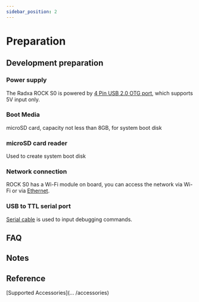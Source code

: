 ```yaml
---
sidebar_position: 2
---
```


# Preparation

## Development preparation

### Power supply

The Radxa ROCK S0 is powered by [4 Pin USB 2.0 OTG port](/img/rockpi/s0/rocks0-otg-wire.webp), which supports 5V input only.

### Boot Media

microSD card, capacity not less than 8GB, for system boot disk

### microSD card reader

Used to create system boot disk

### Network connection

ROCK S0 has a Wi-Fi module on board, you can access the network via Wi-Fi or via [Ethernet](/img/rockpi/s0/rocks0-eth-wire.webp).

### USB to TTL serial port

[Serial cable](/rockpi/rocks0/low-level-dev/serial.md) is used to input debugging commands.

## FAQ

## Notes

## Reference

[Supported Accessories](... /accessories)

